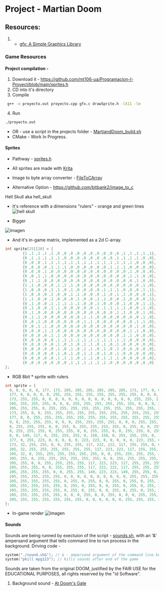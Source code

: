 # Project - Martian Doom

## Resources:

1. - [gfx: A Simple Graphics Library](https://www3.nd.edu/~dthain/courses/cse20211/fall2013/gfx/)


### Game Resources

#### Project compilation - 

1. Download it - https://github.com/mt106-ua/Programacion-I-Proyect/blob/main/sprites.h
2. CD into it's directory
3. Compile
```bash 
 g++ -o proyecto.out proyecto.cpp gfx.c drawSprite.h -lX11 -lm 
 ``` 
4. Run
```bash
./proyecto.out
```
* OR - use a script in the projects folder - [MartiandDoom_build.sh](https://github.com/mt106-ua/Programacion-I-Proyect/blob/main/Build/MartianDoom_build.sh)
* CMake - Work In Progress.

#### Sprites

- Pathway - [sprites.h](https://github.com/mt106-ua/Programacion-I-Proyect/blob/main/sprites.h)

- All sprites are made with [Krita](https://krita.org/en/)
- Image to byte array converter - [FileToCArray](https://notisrac.github.io/FileToCArray/)
* Alternative Option - https://github.com/bitbank2/image_to_c



Hell Skull aka hell_skull

- It's reference with a dimensions "rulers" - orange and green lines
![hell skull](https://user-images.githubusercontent.com/90862738/204928156-67bd5324-a169-4410-8dbb-f638bfa3bc6d.png)

- Bigger

![imagen](https://user-images.githubusercontent.com/90862738/204928447-a76739ec-abce-4d95-8d0f-376ef9318e75.png)

- And it's in-game matrix, implemented as a 2d C-array.
```cpp
int sprite[25][20] = {
        {1 ,1 ,1 ,1 ,1 ,0 ,0 ,0 ,0 ,0 ,0 ,0 ,0 ,0 ,0 ,1 ,1 ,1 ,1 ,1},
        {0 ,1 ,1 ,1 ,1 ,1 ,0 ,0 ,0 ,0 ,0 ,0 ,0 ,0 ,1 ,1 ,1 ,1 ,0 ,0},
        {0 ,0 ,0 ,1 ,1 ,1 ,1 ,1 ,1 ,1 ,1 ,1 ,1 ,1 ,1 ,1 ,1 ,0 ,0 ,0},
        {0 ,0 ,0 ,0 ,1 ,1 ,1 ,0 ,0 ,0 ,0 ,0 ,0 ,1 ,1 ,1 ,0 ,0 ,0 ,0},
        {0 ,0 ,0 ,1 ,0 ,0 ,0 ,0 ,0 ,0 ,0 ,0 ,0 ,0 ,0 ,0 ,1 ,0 ,0 ,0},
        {0 ,0 ,1 ,1 ,0 ,0 ,0 ,0 ,0 ,0 ,0 ,0 ,0 ,0 ,0 ,0 ,1 ,1 ,0 ,0},
        {0 ,1 ,1 ,0 ,0 ,0 ,0 ,0 ,0 ,0 ,0 ,0 ,0 ,0 ,0 ,0 ,0 ,1 ,0 ,0},
        {1 ,1 ,0 ,0 ,0 ,1 ,1 ,1 ,0 ,0 ,0 ,0 ,0 ,0 ,0 ,0 ,0 ,0 ,1 ,0},
        {1 ,0 ,0 ,0 ,1 ,1 ,0 ,1 ,0 ,0 ,0 ,0 ,1 ,1 ,1 ,0 ,0 ,0 ,1 ,1},
        {1 ,0 ,0 ,0 ,1 ,0 ,0 ,1 ,1 ,0 ,0 ,0 ,1 ,0 ,1 ,1 ,0 ,0 ,0 ,1},
        {1 ,1 ,0 ,0 ,1 ,0 ,0 ,0 ,1 ,0 ,0 ,1 ,1 ,0 ,0 ,1 ,0 ,0 ,0 ,1},
        {0 ,1 ,0 ,0 ,1 ,1 ,1 ,1 ,1 ,0 ,0 ,1 ,0 ,0 ,0 ,1 ,0 ,0 ,1 ,1},
        {0 ,1 ,0 ,0 ,1 ,1 ,0 ,0 ,0 ,0 ,0 ,1 ,1 ,1 ,1 ,1 ,0 ,0 ,1 ,0},
        {0 ,1 ,0 ,0 ,0 ,0 ,0 ,0 ,0 ,0 ,0 ,0 ,0 ,0 ,1 ,1 ,0 ,0 ,1 ,0},
        {0 ,1 ,1 ,0 ,0 ,0 ,0 ,0 ,0 ,1 ,1 ,0 ,0 ,0 ,0 ,0 ,0 ,0 ,1 ,0},
        {0 ,0 ,1 ,0 ,0 ,0 ,0 ,0 ,0 ,1 ,1 ,0 ,0 ,0 ,0 ,0 ,0 ,1 ,1 ,0},
        {0 ,0 ,1 ,1 ,0 ,0 ,0 ,0 ,0 ,0 ,0 ,0 ,0 ,0 ,0 ,0 ,0 ,1 ,0 ,0},
        {0 ,0 ,0 ,1 ,1 ,0 ,0 ,0 ,0 ,0 ,0 ,0 ,0 ,0 ,0 ,0 ,1 ,1 ,0 ,0},
        {0 ,0 ,0 ,0 ,1 ,1 ,0 ,0 ,0 ,0 ,0 ,0 ,0 ,0 ,0 ,1 ,1 ,0 ,0 ,0},
        {0 ,0 ,0 ,0 ,0 ,1 ,1 ,1 ,1 ,1 ,1 ,1 ,1 ,1 ,1 ,1 ,0 ,0 ,0 ,0},
        {0 ,0 ,0 ,0 ,0 ,1 ,0 ,1 ,0 ,1 ,1 ,0 ,1 ,0 ,1 ,0 ,0 ,0 ,0 ,0},
        {0 ,0 ,0 ,0 ,0 ,1 ,0 ,1 ,0 ,1 ,1 ,0 ,1 ,0 ,1 ,0 ,0 ,0 ,0 ,0},
        {0 ,0 ,0 ,0 ,0 ,1 ,0 ,1 ,0 ,1 ,1 ,0 ,1 ,0 ,1 ,0 ,0 ,0 ,0 ,0},
        {0 ,0 ,0 ,0 ,0 ,1 ,1 ,1 ,0 ,1 ,1 ,0 ,1 ,1 ,1 ,0 ,0 ,0 ,0 ,0},
        {0 ,0 ,0 ,0 ,0 ,0 ,0 ,1 ,1 ,1 ,1 ,1 ,1 ,0 ,0 ,0 ,0 ,0 ,0 ,0}
};
```

- RGB 8bit * sprite with rulers
```cpp
int sprite = {
  0, 0, 0, 0, 0, 177, 173, 205, 205, 205, 205, 205, 205, 173, 177, 0, 0, 0, 0, 0, 
  177, 0, 0, 0, 0, 0, 255, 255, 255, 255, 255, 255, 255, 255, 0, 0, 0, 0, 0, 173, 
  173, 255, 255, 0, 0, 0, 0, 0, 0, 0, 0, 0, 0, 0, 0, 0, 0, 255, 255, 173, 
  205, 255, 255, 255, 0, 0, 0, 255, 255, 255, 255, 255, 255, 0, 0, 0, 255, 255, 255, 205, 
  205, 255, 255, 0, 255, 255, 255, 255, 255, 255, 255, 255, 255, 255, 255, 255, 0, 255, 255, 205, 
  173, 255, 0, 0, 255, 255, 255, 255, 255, 255, 255, 255, 255, 255, 255, 255, 0, 0, 255, 173, 
  177, 0, 0, 255, 255, 255, 255, 255, 255, 255, 255, 255, 255, 255, 255, 255, 255, 0, 0, 173, 
  0, 0, 255, 255, 255, 0, 0, 0, 255, 255, 255, 255, 0, 0, 0, 255, 255, 255, 0, 0, 
  0, 255, 255, 255, 0, 0, 255, 0, 255, 255, 255, 255, 0, 255, 0, 0, 255, 255, 255, 0, 
  0, 255, 255, 255, 0, 255, 255, 0, 0, 255, 255, 0, 0, 255, 255, 0, 255, 255, 255, 0, 
  0, 0, 149, 117, 0, 255, 255, 255, 0, 150, 150, 0, 255, 255, 255, 0, 117, 149, 0, 0, 
  177, 0, 255, 223, 0, 0, 0, 0, 0, 223, 223, 0, 0, 0, 0, 0, 223, 255, 0, 173, 
  173, 32, 255, 255, 0, 0, 255, 255, 117, 222, 222, 117, 255, 255, 0, 0, 255, 255, 32, 173, 
  205, 32, 255, 255, 255, 255, 255, 255, 117, 223, 223, 117, 255, 255, 255, 255, 255, 255, 32, 205, 
  205, 32, 0, 255, 255, 255, 255, 255, 255, 0, 0, 255, 255, 255, 255, 255, 255, 0, 32, 205, 
  205, 255, 0, 255, 255, 255, 255, 255, 255, 0, 0, 255, 255, 255, 255, 255, 255, 0, 255, 205, 
  205, 255, 0, 0, 255, 255, 255, 255, 117, 223, 223, 117, 255, 255, 255, 255, 0, 0, 255, 205, 
  205, 255, 255, 0, 0, 255, 255, 255, 117, 222, 222, 117, 255, 255, 255, 0, 0, 255, 255, 205, 
  205, 255, 255, 255, 0, 0, 255, 255, 149, 223, 223, 149, 255, 255, 0, 0, 255, 255, 255, 205, 
  205, 255, 255, 255, 255, 0, 0, 0, 0, 0, 0, 0, 0, 0, 0, 255, 255, 255, 255, 205, 
  205, 255, 255, 255, 255, 0, 255, 0, 255, 0, 0, 255, 0, 255, 0, 255, 255, 255, 255, 205, 
  205, 255, 255, 255, 255, 0, 255, 0, 255, 0, 0, 255, 0, 255, 0, 255, 255, 255, 255, 205, 
  205, 255, 255, 255, 255, 0, 255, 0, 255, 0, 0, 255, 0, 255, 0, 255, 255, 255, 255, 205, 
  205, 255, 255, 255, 255, 0, 0, 0, 255, 0, 0, 255, 0, 0, 0, 255, 255, 255, 255, 205, 
  205, 255, 255, 255, 255, 255, 255, 0, 0, 0, 0, 0, 0, 255, 255, 255, 255, 255, 255, 205
};
```
- In-game render
![imagen](https://user-images.githubusercontent.com/90862738/204940535-edf0a393-0dac-43c6-8ded-cb61919c21cf.png)


#### Sounds 

Sounds are being runned by exectuion of the script - [sounds.sh](https://github.com/mt106-ua/Programacion-I-Proyect/blob/main/Sounds/sounds.sh), with an '&' ampersand argument that tells command line to run process in the background.
Driving code - 
```cpp
system("./sound.sh&"); // & - ampersand argument of the command line keeps a process in the background
system("pkill mpg123"); // kills sounds after end of the game
```

Sounds are taken from the original DOOM, justified by the FAIR USE for the EDUCATIONAL PURPOSES, all rights reserved by the "id Software".

1. Background sound -  [At Doom's Gate](https://github.com/mt106-ua/Programacion-I-Proyect/blob/main/Sounds/music.mp3)
